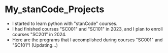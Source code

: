 # My_stanCode_Projects

- I started to learn python with "stanCode" courses.
- I had finished courses "SC001" and "SC101" in 2023, and I plan to enroll courses "SC201" in 2024.
- Here are the programs that I accomplished during courses "SC001" and "SC101"! (Updating...)
